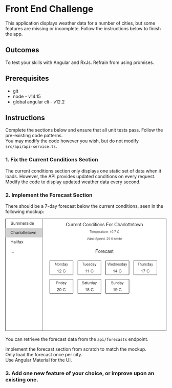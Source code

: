 # Front End Challenge

This application displays weather data for a number of cities, but some features are missing or incomplete.
Follow the instructions below to finish the app.

## Outcomes

To test your skills with Angular and RxJs. Refrain from using promises.

## Prerequisites
 - git
 - node - v14.15
 - global angular cli - v12.2

## Instructions
Complete the sections below and ensure that all unit tests pass. 
Follow the pre-existing code patterns.   
You may modify the code however you wish, but do not modify `src/api/api-service.ts`. 


### 1. Fix the Current Conditions Section
The current conditions section only displays one static set of data when it loads.
However, the API provides updated conditions on every request.   
Modify the code to display updated weather data every second.

### 2. Implement the Forecast Section
There should be a 7-day forecast below the current conditions, seen in the following mockup:

![Mockup of the UI](mockup.png)

You can retrieve the forecast data from the `api/forecasts` endpoint.

Implement the forecast section from scratch to match the mockup.   
Only load the forecast once per city.    
Use Angular Material for the UI.

### 3. Add one new feature of your choice, or improve upon an existing one.
